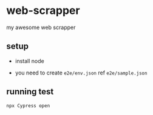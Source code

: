 # web-scrapper

my awesome web scrapper

## setup

- install node

- you need to create `e2e/env.json` ref `e2e/sample.json`

## running test

```sh
npx Cypress open
```